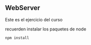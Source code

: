## WebServer

Este es el ejercicio del curso

recuerden instalar los paquetes de node

```
npm install
```